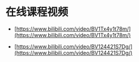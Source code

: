 # 在线课程视频

* [https://www.bilibili.com/video/BV1Tx4y1t78m/](https://www.bilibili.com/video/BV1Tx4y1t78m/)

* [https://www.bilibili.com/video/BV124421S7Dg/](https://www.bilibili.com/video/BV124421S7Dg/)
